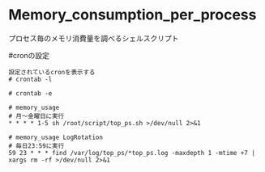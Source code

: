 # Memory_consumption_per_process
プロセス毎のメモリ消費量を調べるシェルスクリプト

#cronの設定
```
設定されているcronを表示する
# crontab -l

# crontab -e

# memory_usage
# 月～金曜日に実行
* * * * 1-5 sh /root/script/top_ps.sh >/dev/null 2>&1

# memory_usage LogRotation
# 毎日23:59に実行
59 23 * * * find /var/log/top_ps/*top_ps.log -maxdepth 1 -mtime +7 | xargs rm -rf >/dev/null 2>&1
```
